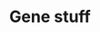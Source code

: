 ---
schema: default
title: Gene stuff
organization: Northwestern University Department of Preventive Medicine
notes: Stuff on genes
license: ''
category:
  - Genetic testing/counseling
maintainer: Paul Friedman
maintainer_email: p-friedman@northwestern.edu
---